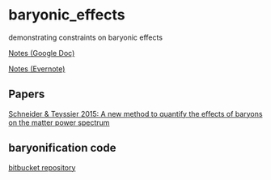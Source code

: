 # baryonic_effects
demonstrating constraints on baryonic effects

[Notes (Google Doc)](https://docs.google.com/document/d/1WvktXAOD9cKoaA83iGmKMAIZ6IciViwKMsbdZife0p0/edit)

[Notes (Evernote)](https://www.evernote.com/client/web?_sourcePage=1UDxHgj_uqziMUD9T65RG_YvRLZ-1eYO3fqfqRu0fynRL_1nukNa4gH1t86pc1SP&__fp=7tP3B-Fgq_I3yWPvuidLz-TPR6I9Jhx8&hpts=1560792170506&showSwitchService=true&usernameImmutable=false&rememberMe=true&login=&login=Sign+in&login=true&hptsh=V%2F6R%2FT%2FKU%2FE9tCkKOKIFWo3R084%3D#?an=true&n=b511bc64-b555-4c4f-a935-7647507ba7b2&s=s316&)


## Papers
[Schneider & Teyssier 2015: A new method to quantify the effects of baryons on the matter power spectrum](https://ui.adsabs.harvard.edu/abs/2015JCAP...12..049S/abstract)

## baryonification code
[bitbucket repository](https://bitbucket.org/aurelschneider/baryonification)
